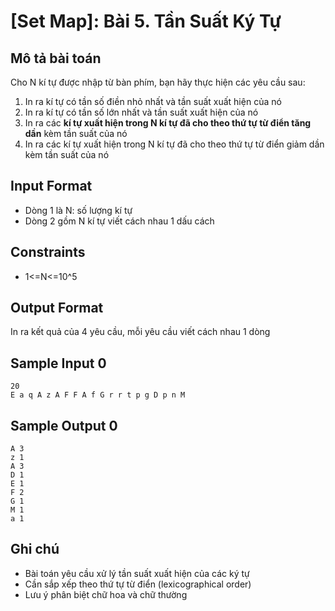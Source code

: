 # [Set Map]: Bài 5. Tần Suất Ký Tự

## Mô tả bài toán

Cho N kí tự được nhập từ bàn phím, bạn hãy thực hiện các yêu cầu sau:

1. In ra kí tự có tần số điền nhỏ nhất và tần suất xuất hiện của nó
2. In ra kí tự có tần số lớn nhất và tần suất xuất hiện của nó  
3. In ra các **kí tự xuất hiện trong N kí tự đã cho theo thứ tự từ điển tăng dần** kèm tần suất của nó
4. In ra các kí tự xuất hiện trong N kí tự đã cho theo thứ tự từ điển giảm dần kèm tần suất của nó

## Input Format

- Dòng 1 là N: số lượng kí tự
- Dòng 2 gồm N kí tự viết cách nhau 1 dấu cách

## Constraints

- 1<=N<=10^5

## Output Format

In ra kết quả của 4 yêu cầu, mỗi yêu cầu viết cách nhau 1 dòng

## Sample Input 0

```
20
E a q A z A F F A f G r r t p g D p n M
```

## Sample Output 0

```
A 3
z 1
A 3
D 1
E 1
F 2
G 1
M 1
a 1
```

## Ghi chú

- Bài toán yêu cầu xử lý tần suất xuất hiện của các ký tự
- Cần sắp xếp theo thứ tự từ điển (lexicographical order)
- Lưu ý phân biệt chữ hoa và chữ thường